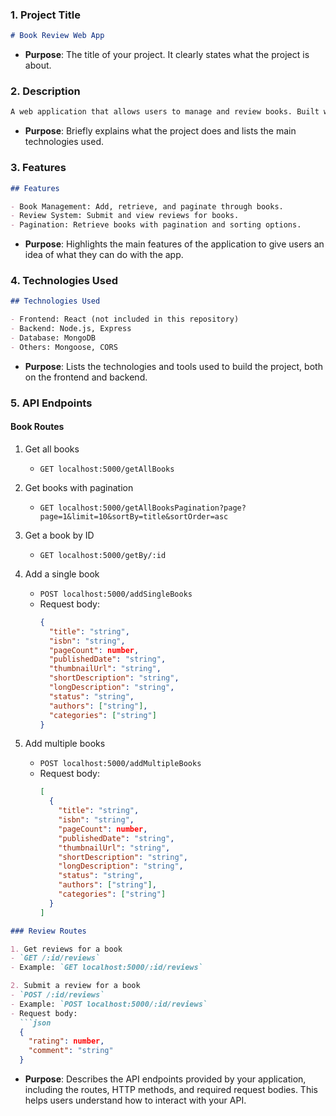 ### 1. **Project Title**

```markdown
# Book Review Web App
```

- **Purpose**: The title of your project. It clearly states what the project is about.

### 2. **Description**

```markdown
A web application that allows users to manage and review books. Built with Node.js, Express, MongoDB, and React.
```

- **Purpose**: Briefly explains what the project does and lists the main technologies used.

### 3. **Features**

```markdown
## Features

- Book Management: Add, retrieve, and paginate through books.
- Review System: Submit and view reviews for books.
- Pagination: Retrieve books with pagination and sorting options.
```

- **Purpose**: Highlights the main features of the application to give users an idea of what they can do with the app.

### 4. **Technologies Used**

```markdown
## Technologies Used

- Frontend: React (not included in this repository)
- Backend: Node.js, Express
- Database: MongoDB
- Others: Mongoose, CORS
```

- **Purpose**: Lists the technologies and tools used to build the project, both on the frontend and backend.

### 5. API Endpoints

#### Book Routes

1. Get all books
   - `GET localhost:5000/getAllBooks`

2. Get books with pagination
   - `GET localhost:5000/getAllBooksPagination?page?page=1&limit=10&sortBy=title&sortOrder=asc`

3. Get a book by ID
   - `GET localhost:5000/getBy/:id`

4. Add a single book
   - `POST localhost:5000/addSingleBooks`
   - Request body: 
     ```json
     { 
       "title": "string", 
       "isbn": "string", 
       "pageCount": number, 
       "publishedDate": "string", 
       "thumbnailUrl": "string", 
       "shortDescription": "string", 
       "longDescription": "string", 
       "status": "string", 
       "authors": ["string"], 
       "categories": ["string"] 
     }
     ```

5. Add multiple books
   - `POST localhost:5000/addMultipleBooks`
   - Request body: 
     ```json
     [
       { 
         "title": "string", 
         "isbn": "string", 
         "pageCount": number, 
         "publishedDate": "string", 
         "thumbnailUrl": "string", 
         "shortDescription": "string", 
         "longDescription": "string", 
         "status": "string", 
         "authors": ["string"], 
         "categories": ["string"] 
       }
     ]
     ```

```markdown
### Review Routes

1. Get reviews for a book
- `GET /:id/reviews`
- Example: `GET localhost:5000/:id/reviews`

2. Submit a review for a book
- `POST /:id/reviews`
- Example: `POST localhost:5000/:id/reviews`
- Request body:
  ```json
  { 
    "rating": number, 
    "comment": "string" 
  }

```

- **Purpose**: Describes the API endpoints provided by your application, including the routes, HTTP methods, and required request bodies. This helps users understand how to interact with your API.
